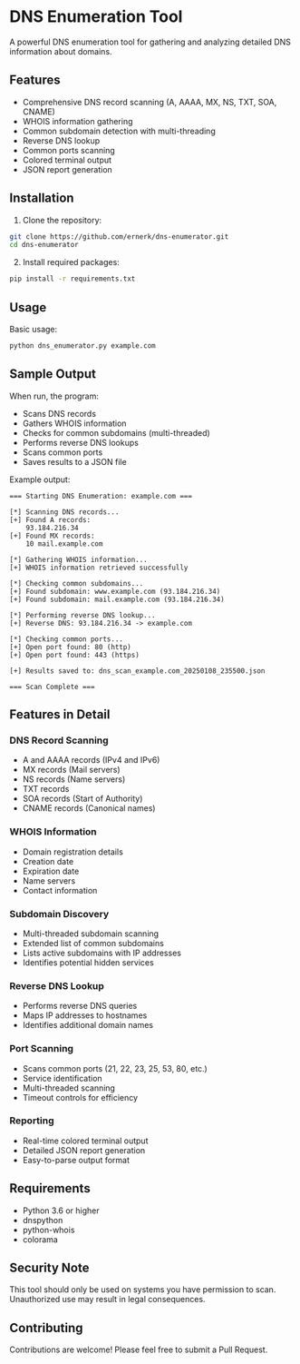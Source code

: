 # DNS Enumeration Tool

A powerful DNS enumeration tool for gathering and analyzing detailed DNS information about domains.

## Features

- Comprehensive DNS record scanning (A, AAAA, MX, NS, TXT, SOA, CNAME)
- WHOIS information gathering
- Common subdomain detection with multi-threading
- Reverse DNS lookup
- Common ports scanning
- Colored terminal output
- JSON report generation

## Installation

1. Clone the repository:
```bash
git clone https://github.com/ernerk/dns-enumerator.git
cd dns-enumerator
```

2. Install required packages:
```bash
pip install -r requirements.txt
```

## Usage

Basic usage:
```bash
python dns_enumerator.py example.com
```

## Sample Output

When run, the program:
- Scans DNS records
- Gathers WHOIS information
- Checks for common subdomains (multi-threaded)
- Performs reverse DNS lookups
- Scans common ports
- Saves results to a JSON file

Example output:
```
=== Starting DNS Enumeration: example.com ===

[*] Scanning DNS records...
[+] Found A records:
    93.184.216.34
[+] Found MX records:
    10 mail.example.com

[*] Gathering WHOIS information...
[+] WHOIS information retrieved successfully

[*] Checking common subdomains...
[+] Found subdomain: www.example.com (93.184.216.34)
[+] Found subdomain: mail.example.com (93.184.216.34)

[*] Performing reverse DNS lookup...
[+] Reverse DNS: 93.184.216.34 -> example.com

[*] Checking common ports...
[+] Open port found: 80 (http)
[+] Open port found: 443 (https)

[+] Results saved to: dns_scan_example.com_20250108_235500.json

=== Scan Complete ===
```

## Features in Detail

### DNS Record Scanning
- A and AAAA records (IPv4 and IPv6)
- MX records (Mail servers)
- NS records (Name servers)
- TXT records
- SOA records (Start of Authority)
- CNAME records (Canonical names)

### WHOIS Information
- Domain registration details
- Creation date
- Expiration date
- Name servers
- Contact information

### Subdomain Discovery
- Multi-threaded subdomain scanning
- Extended list of common subdomains
- Lists active subdomains with IP addresses
- Identifies potential hidden services

### Reverse DNS Lookup
- Performs reverse DNS queries
- Maps IP addresses to hostnames
- Identifies additional domain names

### Port Scanning
- Scans common ports (21, 22, 23, 25, 53, 80, etc.)
- Service identification
- Multi-threaded scanning
- Timeout controls for efficiency

### Reporting
- Real-time colored terminal output
- Detailed JSON report generation
- Easy-to-parse output format

## Requirements

- Python 3.6 or higher
- dnspython
- python-whois
- colorama

## Security Note

This tool should only be used on systems you have permission to scan. Unauthorized use may result in legal consequences.

## Contributing

Contributions are welcome! Please feel free to submit a Pull Request. 